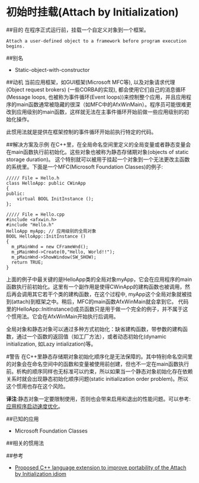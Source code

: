 # 初始时挂载(Attach by Initialization)
##目的
在程序正式运行前，挂载一个自定义对象到一个框架。

    Attach a user-defined object to a framework before program execution begins.

##别名
* Static-object-with-constructor

##动机
当前应用框架，如GUI框架(Microsoft MFC等), 以及对象请求代理(Object request brokers) (一些CORBA的实现), 都会使用它们自己的消息循环(Message loops, 也被称为事件循环(Event loops))来控制整个应用，并且应用程序的main函数通常被隐藏的很深（如MFC中的AfxWinMain）。程序员可能很难更改到应用级别的main函数，这样就无法在主事件循环开始前做一些应用级别的初始化操作。

此惯用法就是提供在框架控制的事件循环开始前执行特定的代码。

##解决方案及示例
在C++里，在全局命名空间里定义的全局变量或者静态变量会在main函数执行前初始化。这些对象也被称为静态存储期对象(objects of static storage duration)。 这个特别就可以被用于挂起一个对象到一个无法更改主函数的系统里。下面是一个MFC(Microsoft Foundation Classes)的例子:
```
///// File = Hello.h
class HelloApp: public CWinApp
{
public:
    virtual BOOL InitInstance ();
};

///// File = Hello.cpp
#include <afxwin.h>
#include "Hello.h"
HelloApp myApp; // 应用级别的全局对象
BOOL HelloApp::InitInstance ()
{
  m_pMainWnd = new CFrameWnd();
  m_pMainWnd->Create(0,"Hello, World!!");
  m_pMainWnd->ShowWindow(SW_SHOW);
  return TRUE;
}
```
上面的例子中最关键的是HelloApp类的全局对象myApp，它会在应用程序的main函数执行前初始化。这里有一个副作用是使得CWinApp的建构函数也被调用，然后再会调用其它若干个类的建构函数，在这个过程中, myApp这个全局对象就被挂到(attach)到框架之中。稍后，MFC的main函数AfxWinMain就会拿到它。
代码里的HelloApp::InitInstance()成员函数只是用于做一个完全的例子，并不属于这个惯用法。它会在AfxWinMain开始执行后调用。

全局对象和静态对象可以通过多种方式初始化：缺省建构函数，带参数的建构函数，通过一个函数的返回值（如工厂方法），或者动态初始化(dynamic initialization, 如Lazy intialization)等。

#警告
在C++里静态存储期对象初始化顺序化是无法保障的。其中特别命名空间里的对象会在命名空间中的函数和变量被使用前创建，但也不一定在main函数执行前。析构的顺序同样也无标准可以约束，所以如果当一个静态对象初始化存在依赖关系时就会出现静态初始化顺序问题(static initialization order problem)。所以这个惯用也存在这个风险。

**译注**:静态对象一定要限制使用，否则也会带来启用和退出的性能问题。可以参考: [应用程序启动速度优化](http://blog.csdn.net/horkychen/article/details/37335025)。

##已知的应用
* Microsoft Foundation Classes

##相关的惯用法

##参考
* [Proposed C++ language extension to improve portability of the Attach by Initialization idiom](http://www.open-std.org/jtc1/sc22/wg21/docs/papers/1995/N0717.htm)
